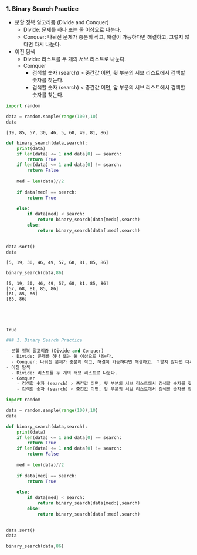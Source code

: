 ### 1. Binary Search Practice

- 분할 정복 알고리즘 (Divide and Conquer)
  - Divide: 문제를 하나 또는 둘 이상으로 나눈다.
  - Conquer: 나눠진 문제가 충분히 작고, 해결이 가능하다면 해결하고, 그렇지 않다면 다시 나눈다.
- 이진 탐색
  - Divide: 리스트를 두 개의 서브 리스트로 나눈다.
  - Comquer
    - 검색할 숫자 (search) > 중간값 이면, 뒷 부분의 서브 리스트에서 검색할 숫자를 찾는다.
    - 검색할 숫자 (search) < 중간값 이면, 앞 부분의 서브 리스트에서 검색할 숫자를 찾는다.  


```python
import random

data = random.sample(range(100),10)
data
```




    [19, 85, 57, 30, 46, 5, 68, 49, 81, 86]




```python
def binary_search(data,search):
    print(data)
    if len(data) <= 1 and data[0] == search:
        return True
    if len(data) <= 1 and data[0] != search:
        return False
    
    med = len(data)//2
    
    if data[med] == search:
        return True
    
    else:
        if data[med] < search:
            return binary_search(data[med:],search)
        else:
            return binary_search(data[:med],search)
    
```


```python
data.sort()
data
```




    [5, 19, 30, 46, 49, 57, 68, 81, 85, 86]




```python
binary_search(data,86)
```

    [5, 19, 30, 46, 49, 57, 68, 81, 85, 86]
    [57, 68, 81, 85, 86]
    [81, 85, 86]
    [85, 86]





    True




```python
### 1. Binary Search Practice

- 분할 정복 알고리즘 (Divide and Conquer)
  - Divide: 문제를 하나 또는 둘 이상으로 나눈다.
  - Conquer: 나눠진 문제가 충분히 작고, 해결이 가능하다면 해결하고, 그렇지 않다면 다시 나눈다.
- 이진 탐색
  - Divide: 리스트를 두 개의 서브 리스트로 나눈다.
  - Comquer
    - 검색할 숫자 (search) > 중간값 이면, 뒷 부분의 서브 리스트에서 검색할 숫자를 찾는다.
    - 검색할 숫자 (search) < 중간값 이면, 앞 부분의 서브 리스트에서 검색할 숫자를 찾는다.  

import random

data = random.sample(range(100),10)
data

def binary_search(data,search):
    print(data)
    if len(data) <= 1 and data[0] == search:
        return True
    if len(data) <= 1 and data[0] != search:
        return False
    
    med = len(data)//2
    
    if data[med] == search:
        return True
    
    else:
        if data[med] < search:
            return binary_search(data[med:],search)
        else:
            return binary_search(data[:med],search)
    

data.sort()
data

binary_search(data,86)
```
